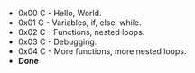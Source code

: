 * 0x00 C - Hello, World.
* 0x01 C - Variables, if, else, while.
* 0x02 C - Functions, nested loops.
* 0x03 C - Debugging.
* 0x04 C - More functions, more nested loops.
* __Done__
